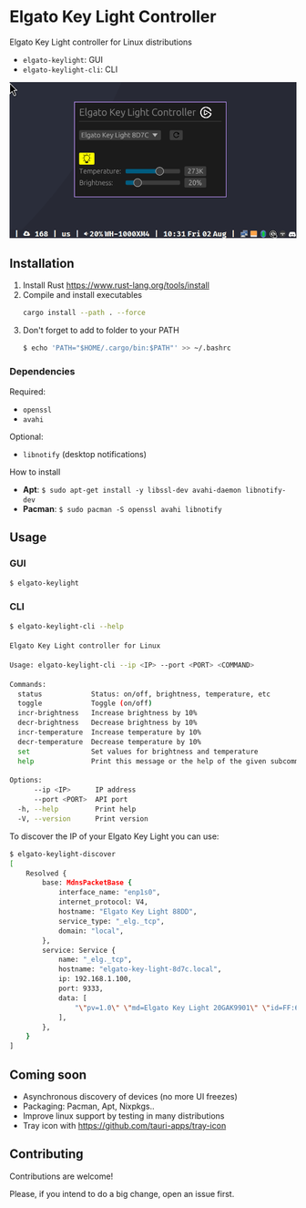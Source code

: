 # Elgato Key Light Controller

Elgato Key Light controller for Linux distributions
* `elgato-keylight`: GUI
* `elgato-keylight-cli`: CLI

![Screenshot of the elgato-keylight GUI](./screenshots/elgato-keylight-gui.png)

## Installation

1. Install Rust <https://www.rust-lang.org/tools/install>
2. Compile and install executables
   ```sh
   cargo install --path . --force
   ```
3. Don't forget to add to folder to your PATH
   ```sh
   $ echo 'PATH="$HOME/.cargo/bin:$PATH"' >> ~/.bashrc
   ```

### Dependencies

Required: 
* `openssl`
* `avahi`

Optional:
* `libnotify` (desktop notifications)

How to install
* **Apt**: `$ sudo apt-get install -y libssl-dev avahi-daemon libnotify-dev`
* **Pacman**: `$ sudo pacman -S openssl avahi libnotify`

## Usage

### GUI

```sh
$ elgato-keylight
```

### CLI

```sh
$ elgato-keylight-cli --help

Elgato Key Light controller for Linux

Usage: elgato-keylight-cli --ip <IP> --port <PORT> <COMMAND>

Commands:
  status            Status: on/off, brightness, temperature, etc
  toggle            Toggle (on/off)
  incr-brightness   Increase brightness by 10%
  decr-brightness   Decrease brightness by 10%
  incr-temperature  Increase temperature by 10%
  decr-temperature  Decrease temperature by 10%
  set               Set values for brightness and temperature
  help              Print this message or the help of the given subcommand(s)

Options:
      --ip <IP>      IP address
      --port <PORT>  API port
  -h, --help         Print help
  -V, --version      Print version
```

To discover the IP of your Elgato Key Light you can use:

```sh
$ elgato-keylight-discover
[
    Resolved {
        base: MdnsPacketBase {
            interface_name: "enp1s0",
            internet_protocol: V4,
            hostname: "Elgato Key Light 88DD",
            service_type: "_elg._tcp",
            domain: "local",
        },
        service: Service {
            name: "_elg._tcp",
            hostname: "elgato-key-light-8d7c.local",
            ip: 192.168.1.100,
            port: 9333,
            data: [
                "\"pv=1.0\" \"md=Elgato Key Light 20GAK9901\" \"id=FF:6A:9D:30:B1:6E\" \"dt=53\" \"mf=Elgato\"",
            ],
        },
    }
]
```

## Coming soon

* Asynchronous discovery of devices (no more UI freezes)
* Packaging: Pacman, Apt, Nixpkgs..
* Improve linux support by testing in many distributions
* Tray icon with <https://github.com/tauri-apps/tray-icon>

## Contributing

Contributions are welcome! 

Please, if you intend to do a big change, open an issue first.
